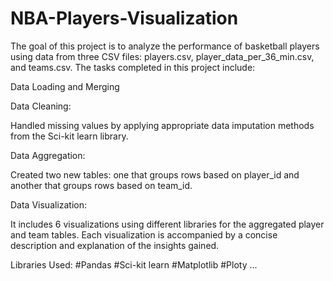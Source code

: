 # NBA-Players-Visualization
The goal of this project is to analyze the performance of basketball players using data from three CSV files: players.csv, player_data_per_36_min.csv, and teams.csv. The tasks completed in this project include:

Data Loading and Merging

Data Cleaning:

Handled missing values by applying appropriate data imputation methods from the Sci-kit learn library.

Data Aggregation:

Created two new tables: one that groups rows based on player_id and another that groups rows based on team_id.

Data Visualization:

It includes 6 visualizations using different libraries for the aggregated player and team tables.
Each visualization is accompanied by a concise description and explanation of the insights gained.


Libraries Used:
#Pandas
#Sci-kit learn
#Matplotlib
#Ploty
...
